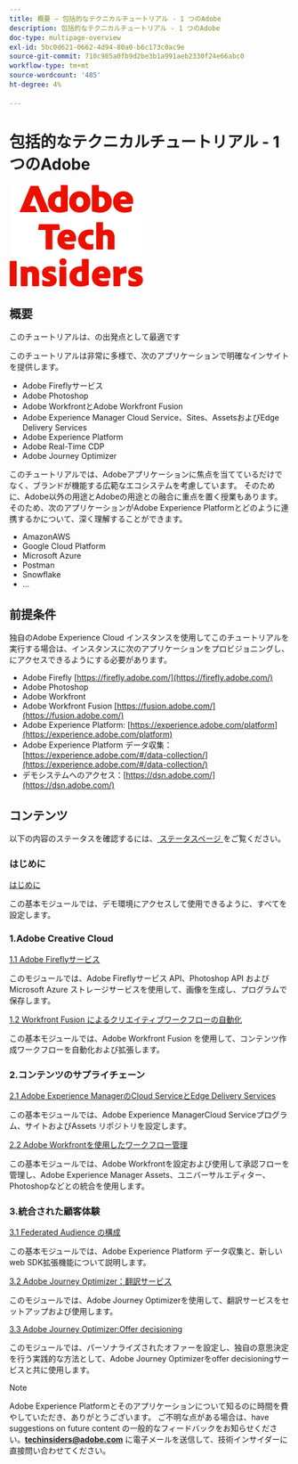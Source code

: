 ```yaml
---
title: 概要 – 包括的なテクニカルチュートリアル - 1 つのAdobe
description: 包括的なテクニカルチュートリアル - 1 つのAdobe
doc-type: multipage-overview
exl-id: 5bc0d621-0662-4d94-80a0-b6c173c0ac9e
source-git-commit: 710c985a0fb9d2be3b1a991aeb2330f24e66abc0
workflow-type: tm+mt
source-wordcount: '485'
ht-degree: 4%

---
```


# 包括的なテクニカルチュートリアル - 1 つのAdobe

![ 技術インサイダー ](./assets/images/techinsiders.png)

## 概要

このチュートリアルは、の出発点として最適です

このチュートリアルは非常に多様で、次のアプリケーションで明確なインサイトを提供します。

- Adobe Fireflyサービス
- Adobe Photoshop
- Adobe WorkfrontとAdobe Workfront Fusion
- Adobe Experience Manager Cloud Service、Sites、AssetsおよびEdge Delivery Services
- Adobe Experience Platform
- Adobe Real-Time CDP
- Adobe Journey Optimizer


このチュートリアルでは、Adobeアプリケーションに焦点を当てているだけでなく、ブランドが機能する広範なエコシステムを考慮しています。 そのために、Adobe以外の用途とAdobeの用途との融合に重点を置く授業もあります。 そのため、次のアプリケーションがAdobe Experience Platformとどのように連携するかについて、深く理解することができます。

- AmazonAWS
- Google Cloud Platform
- Microsoft Azure
- Postman
- Snowflake
- ...

## 前提条件

独自のAdobe Experience Cloud インスタンスを使用してこのチュートリアルを実行する場合は、インスタンスに次のアプリケーションをプロビジョニングし、にアクセスできるようにする必要があります。

- Adobe Firefly [https://firefly.adobe.com/](https://firefly.adobe.com/)
- Adobe Photoshop
- Adobe Workfront
- Adobe Workfront Fusion [https://fusion.adobe.com/](https://fusion.adobe.com/)
- Adobe Experience Platform: [https://experience.adobe.com/platform](https://experience.adobe.com/platform)
- Adobe Experience Platform データ収集：[https://experience.adobe.com/#/data-collection/](https://experience.adobe.com/#/data-collection/)
- デモシステムへのアクセス：[https://dsn.adobe.com/](https://dsn.adobe.com/)

## コンテンツ

以下の内容のステータスを確認するには、[ ステータスページ ](./status.md) をご覧ください。

### はじめに

[はじめに](./modules/getting-started/gettingstarted/getting-started.md)

この基本モジュールでは、デモ環境にアクセスして使用できるように、すべてを設定します。

### 1.Adobe Creative Cloud

[1.1 Adobe Fireflyサービス](./modules/creative-cloud/module1.1/firefly-services.md)

このモジュールでは、Adobe Fireflyサービス API、Photoshop API およびMicrosoft Azure ストレージサービスを使用して、画像を生成し、プログラムで保存します。

[1.2 Workfront Fusion によるクリエイティブワークフローの自動化](./modules/creative-cloud/module1.2/automation.md)

この基本モジュールでは、Adobe Workfront Fusion を使用して、コンテンツ作成ワークフローを自動化および拡張します。

### 2.コンテンツのサプライチェーン

[2.1 Adobe Experience ManagerのCloud ServiceとEdge Delivery Services](./modules/csc/module2.1/aemcs.md)

この基本モジュールでは、Adobe Experience ManagerCloud Serviceプログラム、サイトおよびAssets リポジトリを設定します。

[2.2 Adobe Workfrontを使用したワークフロー管理](./modules/csc/module2.2/workfront.md)

この基本モジュールでは、Adobe Workfrontを設定および使用して承認フローを管理し、Adobe Experience Manager Assets、ユニバーサルエディター、Photoshopなどとの統合を使用します。

### 3.統合された顧客体験

[3.1 Federated Audience の構成](./modules/uce/module3.1/fac.md)

この基本モジュールでは、Adobe Experience Platform データ収集と、新しい web SDK拡張機能について説明します。

[3.2 Adobe Journey Optimizer：翻訳サービス](./modules/uce/module3.2/ajotranslationsvcs.md)

このモジュールでは、Adobe Journey Optimizerを使用して、翻訳サービスをセットアップおよび使用します。

[3.3 Adobe Journey Optimizer:Offer decisioning](./modules/uce/module3.3/offer-decisioning.md)

このモジュールでは、パーソナライズされたオファーを設定し、独自の意思決定を行う実践的な方法として、Adobe Journey Optimizerをoffer decisioningサービスと共に使用します。

>[!NOTE]
>
>Adobe Experience Platformとそのアプリケーションについて知るのに時間を費やしていただき、ありがとうございます。 ご不明な点がある場合は、have suggestions on future content の一般的なフィードバックをお知らせください。**techinsiders@adobe.com** に電子メールを送信して、技術インサイダーに直接問い合わせてください。
